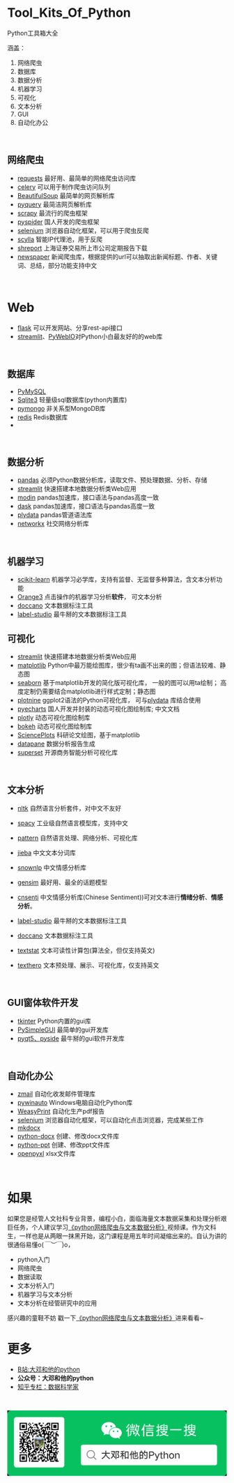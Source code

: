 # Tool_Kits_Of_Python
Python工具箱大全

涵盖：

1. 网络爬虫
2. 数据库
3. 数据分析
4. 机器学习
5. 可视化
6. 文本分析
7. GUI
8. 自动化办公


<br>

## 网络爬虫

- [requests](https://github.com/psf/requests)  最好用、最简单的网络爬虫访问库
- [celery](https://github.com/celery/celery/) 可以用于制作爬虫访问队列
- [BeautifulSoup](https://www.crummy.com/software/BeautifulSoup/bs4/doc/) 最简单的网页解析库
- [pyquery](https://github.com/gawel/pyquery)  最简洁网页解析库
- [scrapy](https://github.com/scrapy/scrapy) 最流行的爬虫框架
- [pyspider](https://github.com/binux/pyspider) 国人开发的爬虫框架
- [selenium](https://github.com/SeleniumHQ/selenium/) 浏览器自动化框架，可以用于爬虫反爬
- [scylla](https://github.com/imWildCat/scylla) 智能IP代理池，用于反爬
- [shreport](https://github.com/thunderhit/shreport) 上海证券交易所上市公司定期报告下载
- [newspaper](https://github.com/codelucas/newspaper) 新闻爬虫库，根据提供的url可以抽取出新闻标题、作者、关键词、总结，部分功能支持中文

<br>

# Web

- [flask](https://github.com/pallets/flask) 可以开发网站、分享rest-api接口
- [streamlit](https://github.com/streamlit/streamlit)、[PyWebIO](https://github.com/wang0618/PyWebIO)对Python小白最友好的的web库


<br>

## 数据库

- [PyMySQL](https://github.com/PyMySQL/PyMySQL)  
- [Sqlite3](https://docs.python.org/3/library/sqlite3.html)  轻量级sql数据库(python内置库)
- [pymongo](https://github.com/mongodb/mongo-python-driver) 非关系型MongoDB库
- [redis](https://github.com/redis/redis)  Redis数据库
- 
<br>


## 数据分析

- [pandas](https://github.com/pandas-dev/pandas) 必须Python数据分析库，读取文件、预处理数据、分析、存储
- [streamlit](https://github.com/streamlit/streamlit) 快速搭建本地数据分析类Web应用
- [modin](https://github.com/modin-project/modin) pandas加速库，接口语法与pandas高度一致
- [dask](https://github.com/dask/dask)  pandas加速库，接口语法与pandas高度一致
- [plydata](https://github.com/has2k1/plydata])  pandas管道语法库
- [networkx](https://github.com/networkx/networkx) 社交网络分析库

    
<br>


      

## 机器学习

- [scikit-learn](https://github.com/scikit-learn/scikit-learn) 机器学习必学库，支持有监督、无监督多种算法，含文本分析功能
- [Orange3](https://github.com/biolab/orange3) 点击操作的机器学习分析**软件**， 可文本分析
- [doccano](https://github.com/doccano/doccano) 文本数据标注工具
- [label-studio](https://github.com/heartexlabs/label-studio)  最牛掰的文本数据标注工具





## 可视化

- [streamlit](https://github.com/streamlit/streamlit) 快速搭建本地数据分析类Web应用
- [matplotlib](https://github.com/matplotlib/matplotlib)  Python中最万能绘图库，很少有ta画不出来的图；但语法较难、静态图
- [seaborn](https://github.com/mwaskom/seaborn) 基于matplotlib开发的简化版可视化库， 一般的图可以用ta绘制； 高度定制仍需要结合matplotlib进行样式定制；静态图
- [plotnine](https://github.com/has2k1/plotnine)  ggplot2语法的Python可视化库， 可与[plydata](https://github.com/has2k1/plydata]) 库结合使用
- [pyecharts](https://github.com/pyecharts/pyecharts) 国人开发并封装的动态可视化图绘制库; 中文文档
- [plotly](https://github.com/plotly/plotly.py) 动态可视化图绘制库
- [bokeh](https://github.com/bokeh/bokeh) 动态可视化图绘制库
- [SciencePlots](https://github.com/garrettj403/SciencePlots)  科研论文绘图，基于matplotlib
- [datapane](https://github.com/datapane/datapane)  数据分析报告生成
- [superset](https://github.com/apache/superset) 开源商务智能分析可视化库

<br> 



## 文本分析

- [nltk](https://github.com/nltk/nltk) 自然语言分析套件，对中文不友好

- [spacy](https://github.com/explosion/spaCy) 工业级自然语言模型库，支持中文
- [pattern](https://github.com/clips/pattern) 自然语言处理、网络分析、可视化库
- [jieba](https://github.com/fxsjy/jieba)  中文文本分词库
- [snownlp](https://github.com/isnowfy/snownlp) 中文情感分析库
- [gensim](https://github.com/RaRe-Technologies/gensim)  最好用、最全的话题模型
- [cnsenti](https://github.com/thunderhit/cnsenti) 中文情感分析库(Chinese Sentiment))可对文本进行**情绪分析**、**情感分析**。
- [label-studio](https://github.com/heartexlabs/label-studio)  最牛掰的文本数据标注工具
- [doccano](https://github.com/doccano/doccano) 文本数据标注工具
- [textstat](https://github.com/shivam5992/textstat)  文本可读性计算包(算法全，但仅支持英文)
- [texthero](https://github.com/jbesomi/texthero) 文本预处理、展示、可视化库，仅支持英文

      
<br>





## GUI窗体软件开发

- [tkinter](https://wiki.python.org/moin/TkInter) Python内置的gui库
- [PySimpleGUI](https://github.com/PySimpleGUI/PySimpleGUI) 最简单的gui开发库
- [pyqt5、pyside](https://doc.qt.io/qt.html#qtforpython) 最牛掰的gui软件开发库

 <br>



## 自动化办公

- [zmail](https://github.com/zhangyunhao116/zmail) 自动化收发邮件管理库
- [pywinauto](https://github.com/pywinauto/pywinauto) Windows电脑自动化Python库
- [WeasyPrint](https://github.com/Kozea/WeasyPrint)  自动化生产pdf报告
- [selenium](https://github.com/SeleniumHQ/selenium/) 浏览器自动化框架，可以自动化点击浏览器，完成某些工作
- [mkdocx](https://github.com/mkdocs/mkdocs/) 
- [python-docx](https://github.com/python-openxml/python-docx)  创建、修改docx文件库
- [python-ppt](https://github.com/scanny/python-pptx)  创建、修改ppt文件库
- [openpyxl](https://openpyxl.readthedocs.io/en/stable/) xlsx文件库

<br>



# 如果

如果您是经管人文社科专业背景，编程小白，面临海量文本数据采集和处理分析艰巨任务，个人建议学习[《python网络爬虫与文本数据分析》](https://ke.qq.com/course/482241?tuin=163164df)视频课。作为文科生，一样也是从两眼一抹黑开始，这门课程是用五年时间凝缩出来的。自认为讲的很通俗易懂o(*￣︶￣*)o，

- python入门
- 网络爬虫
- 数据读取
- 文本分析入门
- 机器学习与文本分析
- 文本分析在经管研究中的应用

感兴趣的童鞋不妨 戳一下[《python网络爬虫与文本数据分析》](https://ke.qq.com/course/482241?tuin=163164df)进来看看~



# 更多

- [B站:大邓和他的python](https://space.bilibili.com/122592901/channel/detail?cid=66008)
- **公众号：大邓和他的python**
- [知乎专栏：数据科学家](https://zhuanlan.zhihu.com/dadeng)


<br>

![](大邓和他的Python.png)

    

      
